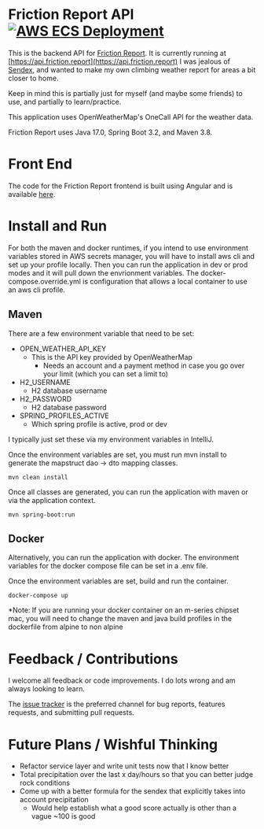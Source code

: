 # Friction Report API [![AWS ECS Deployment](https://github.com/MajinPierce/FrictionReport-api/actions/workflows/aws.yml/badge.svg)](https://github.com/MajinPierce/FrictionReport-api/actions/workflows/aws.yml)

This is the backend API for [Friction Report](https://friction.report). It is currently running at [https://api.friction.report](https://api.friction.report) I was jealous of [Sendex](sendex.report), and wanted to make my own climbing weather report for areas a bit closer to home.

Keep in mind this is partially just for myself (and maybe some friends) to use, and partially to learn/practice.

This application uses OpenWeatherMap's OneCall API for the weather data.

Friction Report uses Java 17.0, Spring Boot 3.2, and Maven 3.8.

# Front End

The code for the Friction Report frontend is built using Angular and is available [here](https://github.com/MajinPierce/FrictionReport-angular).

# Install and Run

For both the maven and docker runtimes, if you intend to use environment variables stored in AWS secrets manager, you will have to install aws cli and set up your profile locally. Then you can run the application in dev or prod modes and it will pull down the envrionment variables. The docker-compose.override.yml is configuration that allows a local container to use an aws cli profile.

## Maven

There are a few environment variable that need to be set:
  * OPEN_WEATHER_API_KEY
    * This is the API key provided by OpenWeatherMap
      * Needs an account and a payment method in case you go over your limit (which you can set a limit to)
  * H2_USERNAME
    * H2 database username
  * H2_PASSWORD
    * H2 database password
  * SPRING_PROFILES_ACTIVE
    * Which spring profile is active, prod or dev

I typically just set these via my environment variables in IntelliJ.

Once the environment variables are set, you must run mvn install to generate the mapstruct dao -> dto mapping classes.
```
mvn clean install
```
Once all classes are generated, you can run the application with maven or via the application context.
```
mvn spring-boot:run
```

## Docker

Alternatively, you can run the application with docker. The environment variables for the docker compose file can be set in a .env file.

Once the environment variables are set, build and run the container.
```
docker-compose up
```
*Note: If you are running your docker container on an m-series chipset mac, you will need to change the maven and java build profiles in the dockerfile from alpine to non alpine

# Feedback / Contributions

I welcome all feedback or code improvements. I do lots wrong and am always looking to learn.

The [issue tracker](https://github.com/MajinPierce/FrictionReport-api/issues) is the preferred channel for bug reports, features requests, and submitting pull requests.

# Future Plans / Wishful Thinking

* Refactor service layer and write unit tests now that I know better
* Total precipitation over the last x day/hours so that you can better judge rock conditions
* Come up with a better formula for the sendex that explicitly takes into account precipitation
  * Would help establish what a good score actually is other than a vague ~100 is good
